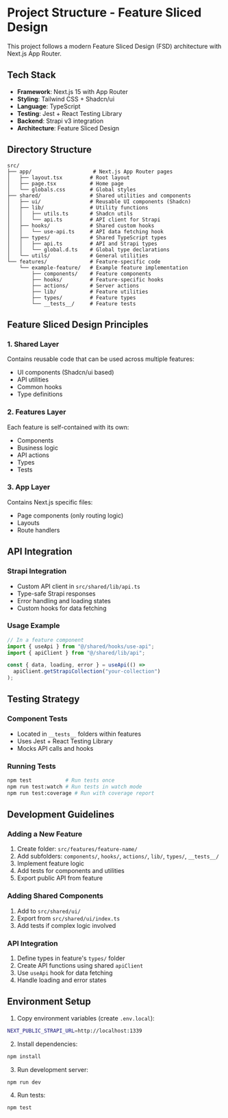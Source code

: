 # Project Structure - Feature Sliced Design

This project follows a modern Feature Sliced Design (FSD) architecture with Next.js App Router.

## Tech Stack

- **Framework**: Next.js 15 with App Router
- **Styling**: Tailwind CSS + Shadcn/ui
- **Language**: TypeScript
- **Testing**: Jest + React Testing Library
- **Backend**: Strapi v3 integration
- **Architecture**: Feature Sliced Design

## Directory Structure

```
src/
├── app/                    # Next.js App Router pages
│   ├── layout.tsx         # Root layout
│   ├── page.tsx           # Home page
│   └── globals.css        # Global styles
├── shared/                # Shared utilities and components
│   ├── ui/                # Reusable UI components (Shadcn)
│   ├── lib/               # Utility functions
│   │   ├── utils.ts       # Shadcn utils
│   │   └── api.ts         # API client for Strapi
│   ├── hooks/             # Shared custom hooks
│   │   └── use-api.ts     # API data fetching hook
│   ├── types/             # Shared TypeScript types
│   │   ├── api.ts         # API and Strapi types
│   │   └── global.d.ts    # Global type declarations
│   └── utils/             # General utilities
└── features/              # Feature-specific code
    └── example-feature/   # Example feature implementation
        ├── components/    # Feature components
        ├── hooks/         # Feature-specific hooks
        ├── actions/       # Server actions
        ├── lib/           # Feature utilities
        ├── types/         # Feature types
        └── __tests__/     # Feature tests
```

## Feature Sliced Design Principles

### 1. Shared Layer

Contains reusable code that can be used across multiple features:

- UI components (Shadcn/ui based)
- API utilities
- Common hooks
- Type definitions

### 2. Features Layer

Each feature is self-contained with its own:

- Components
- Business logic
- API actions
- Types
- Tests

### 3. App Layer

Contains Next.js specific files:

- Page components (only routing logic)
- Layouts
- Route handlers

## API Integration

### Strapi Integration

- Custom API client in `src/shared/lib/api.ts`
- Type-safe Strapi responses
- Error handling and loading states
- Custom hooks for data fetching

### Usage Example

```typescript
// In a feature component
import { useApi } from "@/shared/hooks/use-api";
import { apiClient } from "@/shared/lib/api";

const { data, loading, error } = useApi(() =>
  apiClient.getStrapiCollection("your-collection")
);
```

## Testing Strategy

### Component Tests

- Located in `__tests__` folders within features
- Uses Jest + React Testing Library
- Mocks API calls and hooks

### Running Tests

```bash
npm test           # Run tests once
npm run test:watch # Run tests in watch mode
npm run test:coverage # Run with coverage report
```

## Development Guidelines

### Adding a New Feature

1. Create folder: `src/features/feature-name/`
2. Add subfolders: `components/`, `hooks/`, `actions/`, `lib/`, `types/`, `__tests__/`
3. Implement feature logic
4. Add tests for components and utilities
5. Export public API from feature

### Adding Shared Components

1. Add to `src/shared/ui/`
2. Export from `src/shared/ui/index.ts`
3. Add tests if complex logic involved

### API Integration

1. Define types in feature's `types/` folder
2. Create API functions using shared `apiClient`
3. Use `useApi` hook for data fetching
4. Handle loading and error states

## Environment Setup

1. Copy environment variables (create `.env.local`):

```bash
NEXT_PUBLIC_STRAPI_URL=http://localhost:1339
```

2. Install dependencies:

```bash
npm install
```

3. Run development server:

```bash
npm run dev
```

4. Run tests:

```bash
npm test
```
